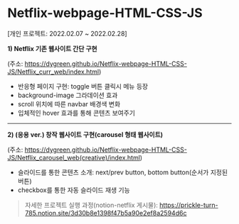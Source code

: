 # Netflix-webpage-HTML-CSS-JS
[개인 프로젝트: 2022.02.07 ~ 2022.02.28]

**1) Netflix 기존 웹사이트 간단 구현**

   (주소: https://dygreen.github.io/Netflix-webpage-HTML-CSS-JS/Netflix_curr_web/index.html)
   - 반응형 페이지 구현: toggle 버튼 클릭시 메뉴 등장
   - background-image 그라데이션 효과
   - scroll 위치에 따른 navbar 배경색 변화
   - 입체적인 hover 효과를 통해 콘텐츠 보여주기
 
 *** 
 
**2) (응용 ver.) 창작 웹사이트 구현(carousel 형태 웹사이트)**

   (주소: https://dygreen.github.io/Netflix-webpage-HTML-CSS-JS/Netflix_carousel_web(creative)/index.html)
   - 슬라이드를 통한 콘텐츠 소개: next/prev button, bottom button(순서가 지정된 버튼)
   - checkbox를 통한 자동 슬라이드 재생 기능



>자세한 프로젝트 실행 과정(notion-netflix 게시물): https://prickle-turn-785.notion.site/3d30b8e1398f47b5a90e2ef8a2594d6c
